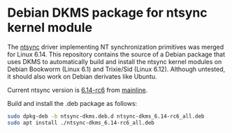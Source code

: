 # Debian DKMS package for ntsync kernel module

The [ntsync](https://lore.kernel.org/all/20241213193511.457338-1-zfigura@codeweavers.com/) driver implementing NT synchronization primitives was merged for Linux 6.14.
This repository contains the source of a Debian package that uses DKMS to automatically build and install the ntsync kernel modules on Debian Bookworm (Linux 6.1) and Trixie/Sid (Linux 6.12).
Although untested, it should also work on Debian derivates like Ubuntu.

Current ntsync version is [6.14-rc6](https://web.git.kernel.org/pub/scm/linux/kernel/git/torvalds/linux.git/log/drivers/misc/ntsync.c?h=v6.14-rc6)
from [mainline](https://web.git.kernel.org/pub/scm/linux/kernel/git/torvalds/linux.git/log/drivers/misc/ntsync.c).

Build and install the .deb package as follows:

```sh
sudo dpkg-deb -b ntsync-dkms.deb.d ntsync-dkms_6.14-rc6_all.deb
sudo apt install ./ntsync-dkms_6.14-rc6_all.deb
```
